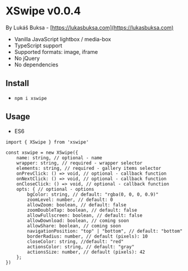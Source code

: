 # XSwipe v0.0.4

By Lukáš Buksa - [https://lukasbuksa.com](https://lukasbuksa.com)

-   Vanilla JavaScript lightbox / media-box
-   TypeScript support
-   Supported formats: image, iframe
-   No jQuery
-   No dependencies

## Install

-   `npm i xswipe`

## Usage

-   ES6

```
import { XSwipe } from 'xswipe'

const xswipe = new XSwipe({
    name: string, // optional - name
    wrapper: string, // required - wrapper selector
    elements: string, // required - gallery items selector
    onPrevClick: () => void, // optional - callback function
    onNextClick: () => void, // optional - callback function
    onCloseClick: () => void, // optional - callback function
    opts: { // optional - options
        bgColor: string, // default: "rgba(0, 0, 0, 0.9)"
        zoomLevel: number, // default: 0
        allowZoom: boolean, // default: false
        zoomDoubleTap: boolean, // default: false
        allowFullscreen: boolean, // default: false
        allowDownload: boolean, // coming soon
        allowShare: boolean, // coming soon
        navigationPosition: "top" | "bottom", // default: "bottom"
        borderRadius: number, // default (pixels): 10
        closeColor: string, //default: "red"
        actionsColor: string, // default: "gray"
        actionsSize: number, // default (pixels): 42
    };
})
```
